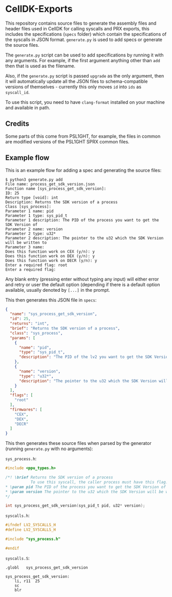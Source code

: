 # CellDK-Exports

This repository contains source files to generate the assembly files and header files used in CellDK for calling syscalls and PRX exports, this includes the specifications (`specs` folder) which contain the specifications of the syscalls in JSON format. `generate.py` is used to add specs or generate the source files.

The `generate.py` script can be used to add specifications by running it with any arguments. For example, if the first argument anything other than `add` then that is used as the filename.

Also, if the `generate.py` script is passed `upgrade` as the only argument, then it will automatically update all the JSON files to schema-compatible versions of themselves - currently this only moves `id` into `ids` as `syscall_id`.

To use this script, you need to have `clang-format` installed on your machine and available in path.

## Credits

Some parts of this come from PSL1GHT, for example, the files in common are modified versions of the PSL1GHT SPRX common files.

## Example flow
This is an example flow for adding a spec and generating the source files:
```
$ python3 generate.py add
File name: process_get_sdk_version.json
Function name [sys_process_get_sdk_version]: 
ID: 25
Return type [void]: int
Description: Returns the SDK version of a process
Class [sys_process]: 
Parameter 1 name: pid
Parameter 1 type: sys_pid_t
Parameter 1 description: The PID of the process you want to get the SDK Version of
Parameter 2 name: version
Parameter 2 type: u32*
Parameter 2 description: The pointer to the u32 which the SDK Version will be written to
Parameter 3 name: 
Does this function work on CEX (y/n): y
Does this function work on DEX (y/n): y
Does this function work on DECR (y/n): y
Enter a required flag: root
Enter a required flag:
```
Any blank entry (pressing enter without typing any input) will either error and retry or user the default option (depending if there is a default option available, usually denoted by `[...]` in the prompt.

This then generates this JSON file in `specs`:
```json
{
  "name": "sys_process_get_sdk_version",
  "id": 25,
  "returns": "int",
  "brief": "Returns the SDK version of a process",
  "class": "sys_process",
  "params": [
    {
      "name": "pid",
      "type": "sys_pid_t",
      "description": "The PID of the lv2 you want to get the SDK Version of"
    },
    {
      "name": "version",
      "type": "u32*",
      "description": "The pointer to the u32 which the SDK Version will be written to"
    }
  ],
  "flags": [
    "root"
  ],
  "firmwares": [
    "CEX",
    "DEX",
    "DECR"
  ]
}
```
This then generates these source files when parsed by the generator (running `generate.py` with no arguments):

`sys_process.h`:
```h
#include <ppu_types.h>

/*! \brief Returns the SDK version of a process
           To use this syscall, the caller process must have this flag: root. This syscall works on: CEX, DEX, DECR firmwares
* \param pid The PID of the process you want to get the SDK Version of
* \param version The pointer to the u32 which the SDK Version will be written to
*/

int sys_process_get_sdk_version(sys_pid_t pid, u32* version);
```
`syscalls.h`:
```h
#ifndef LV2_SYSCALLS_H
#define LV2_SYSCALLS_H

#include "sys_process.h"

#endif
```
`syscalls.S`:
```
.globl   sys_process_get_sdk_version

sys_process_get_sdk_version:
    li, r11  25
    sc
    blr
```
